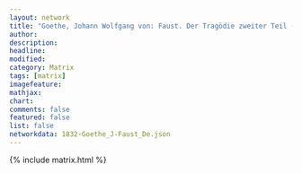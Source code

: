 ```yaml
---
layout: network
title: "Goethe, Johann Wolfgang von: Faust. Der Tragödie zweiter Teil (1832)"
author:
description:
headline:
modified:
category: Matrix
tags: [matrix]
imagefeature: 
mathjax: 
chart: 
comments: false
featured: false
list: false
networkdata: 1832-Goethe_J-Faust_De.json
---
```

{% include matrix.html %}
